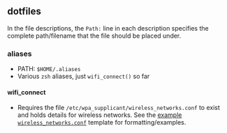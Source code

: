 dotfiles
--------

In the file descriptions, the `Path:` line in each description specifies the
complete path/filename that the file should be placed under.

### aliases

-   PATH: `$HOME/.aliases`
-   Various `zsh` aliases, just `wifi_connect()` so far

#### wifi_connect

-   Requires the file `/etc/wpa_supplicant/wireless_networks.conf` to exist and
    holds details for wireless networks. See the [example
    `wireless_networks.conf`](../confs/wpa_supplicant/wireless_networks.conf)
    template for formatting/examples.
